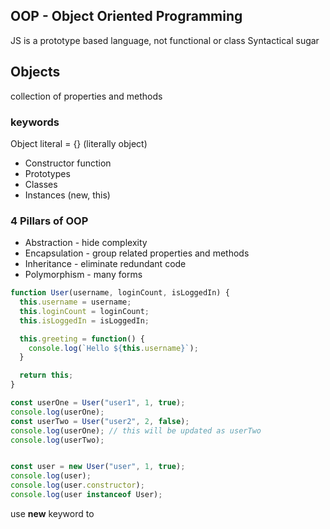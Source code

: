 ## OOP - Object Oriented Programming

JS is a prototype based language, not functional or class
Syntactical sugar

## Objects

collection of properties and methods

### keywords

Object literal = {} (literally object)

- Constructor function
- Prototypes
- Classes
- Instances (new, this)

### 4 Pillars of OOP

- Abstraction - hide complexity
- Encapsulation - group related properties and methods
- Inheritance - eliminate redundant code
- Polymorphism - many forms

```js
function User(username, loginCount, isLoggedIn) {
  this.username = username;
  this.loginCount = loginCount;
  this.isLoggedIn = isLoggedIn;

  this.greeting = function() {
    console.log(`Hello ${this.username}`);
  }

  return this;
}

const userOne = User("user1", 1, true);
console.log(userOne);
const userTwo = User("user2", 2, false);
console.log(userOne); // this will be updated as userTwo
console.log(userTwo);


const user = new User("user", 1, true);
console.log(user);
console.log(user.constructor);
console.log(user instanceof User);
```

use **new** keyword to
